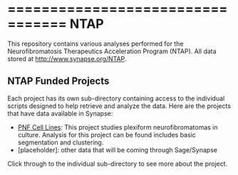 =================================
NTAP
=================================
This repository contains various analyses performed for the Neurofibromatosis
Therapeutics Acceleration Program (NTAP). All data stored at http://www.synapse.org/NTAP.

NTAP Funded Projects
--------------------
Each project has its own sub-directory containing access to the individual
scripts designed to help retrieve and analyze the data. Here are the projects
that have data available in Synapse:

* [PNF Cell Lines](./pnfCellLines): This project studies plexiform neurofibromatomas in culture. Analysis for this project can be found includes basic segmentation  and clustering.
* [placeholder]: other data that will be coming through Sage/Synapse

Click through to the individual sub-directory to see more about the project.
